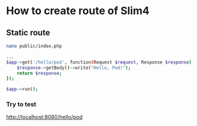 # How to create route of Slim4

## Static route

```bash
nano public/index.php
```

```bash
...
$app->get('/hello/pod', function(Request $request, Response $response) {
    $response->getBody()->write("Hello, Pod!");
    return $response;
});

$app->run();
```

### Try to test

<http://localhost:8080/hello/pod>